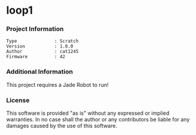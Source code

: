 loop1
================



### Project Information
```
Type              : Scratch
Version           : 1.0.0
Author            : cat1245
Firmware          : 42
```

### Additional Information
This project requires a Jade Robot to run!

### License
This software is provided "as is" without any expressed or implied warranties.  In no case shall the author or any contributors be liable for any damages caused by the use of this software.

